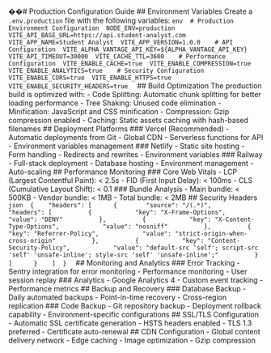 ��#   P r o d u c t i o n   C o n f i g u r a t i o n   G u i d e 
 
 
 
 # #   E n v i r o n m e n t   V a r i a b l e s 
 
 
 
 C r e a t e   a   ` . e n v . p r o d u c t i o n `   f i l e   w i t h   t h e   f o l l o w i n g   v a r i a b l e s : 
 
 
 
 ` ` ` e n v 
 
 #   P r o d u c t i o n   E n v i r o n m e n t   C o n f i g u r a t i o n 
 
 N O D E _ E N V = p r o d u c t i o n 
 
 V I T E _ A P I _ B A S E _ U R L = h t t p s : / / a p i . s t u d e n t - a n a l y s t . c o m 
 
 V I T E _ A P P _ N A M E = S t u d e n t   A n a l y s t 
 
 V I T E _ A P P _ V E R S I O N = 1 . 0 . 0 
 
 
 
 #   A P I   C o n f i g u r a t i o n 
 
 V I T E _ A L P H A _ V A N T A G E _ A P I _ K E Y = $ { A L P H A _ V A N T A G E _ A P I _ K E Y } 
 
 V I T E _ A P I _ T I M E O U T = 3 0 0 0 0 
 
 V I T E _ C A C H E _ T T L = 3 6 0 0 
 
 
 
 #   P e r f o r m a n c e   C o n f i g u r a t i o n 
 
 V I T E _ E N A B L E _ C A C H E = t r u e 
 
 V I T E _ E N A B L E _ C O M P R E S S I O N = t r u e 
 
 V I T E _ E N A B L E _ A N A L Y T I C S = t r u e 
 
 
 
 #   S e c u r i t y   C o n f i g u r a t i o n 
 
 V I T E _ E N A B L E _ C O R S = t r u e 
 
 V I T E _ E N A B L E _ H T T P S = t r u e 
 
 V I T E _ E N A B L E _ S E C U R I T Y _ H E A D E R S = t r u e 
 
 ` ` ` 
 
 
 
 # #   B u i l d   O p t i m i z a t i o n 
 
 
 
 T h e   p r o d u c t i o n   b u i l d   i s   o p t i m i z e d   w i t h : 
 
 
 
 -   * * C o d e   S p l i t t i n g * * :   A u t o m a t i c   c h u n k   s p l i t t i n g   f o r   b e t t e r   l o a d i n g   p e r f o r m a n c e 
 
 -   * * T r e e   S h a k i n g * * :   U n u s e d   c o d e   e l i m i n a t i o n 
 
 -   * * M i n i f i c a t i o n * * :   J a v a S c r i p t   a n d   C S S   m i n i f i c a t i o n 
 
 -   * * C o m p r e s s i o n * * :   G z i p   c o m p r e s s i o n   e n a b l e d 
 
 -   * * C a c h i n g * * :   S t a t i c   a s s e t s   c a c h i n g   w i t h   h a s h - b a s e d   f i l e n a m e s 
 
 
 
 # #   D e p l o y m e n t   P l a t f o r m s 
 
 
 
 # # #   V e r c e l   ( R e c o m m e n d e d ) 
 
 
 
 -   A u t o m a t i c   d e p l o y m e n t s   f r o m   G i t 
 
 -   G l o b a l   C D N 
 
 -   S e r v e r l e s s   f u n c t i o n s   f o r   A P I 
 
 -   E n v i r o n m e n t   v a r i a b l e s   m a n a g e m e n t 
 
 
 
 # # #   N e t l i f y 
 
 
 
 -   S t a t i c   s i t e   h o s t i n g 
 
 -   F o r m   h a n d l i n g 
 
 -   R e d i r e c t s   a n d   r e w r i t e s 
 
 -   E n v i r o n m e n t   v a r i a b l e s 
 
 
 
 # # #   R a i l w a y 
 
 
 
 -   F u l l - s t a c k   d e p l o y m e n t 
 
 -   D a t a b a s e   h o s t i n g 
 
 -   E n v i r o n m e n t   m a n a g e m e n t 
 
 -   A u t o - s c a l i n g 
 
 
 
 # #   P e r f o r m a n c e   M o n i t o r i n g 
 
 
 
 # # #   C o r e   W e b   V i t a l s 
 
 
 
 -   * * L C P   ( L a r g e s t   C o n t e n t f u l   P a i n t ) * * :   <   2 . 5 s 
 
 -   * * F I D   ( F i r s t   I n p u t   D e l a y ) * * :   <   1 0 0 m s 
 
 -   * * C L S   ( C u m u l a t i v e   L a y o u t   S h i f t ) * * :   <   0 . 1 
 
 
 
 # # #   B u n d l e   A n a l y s i s 
 
 
 
 -   M a i n   b u n d l e :   <   5 0 0 K B 
 
 -   V e n d o r   b u n d l e :   <   1 M B 
 
 -   T o t a l   b u n d l e :   <   2 M B 
 
 
 
 # #   S e c u r i t y   H e a d e r s 
 
 
 
 ` ` ` j s o n 
 
 { 
 
     " h e a d e r s " :   [ 
 
         { 
 
             " s o u r c e " :   " / ( . * ) " , 
 
             " h e a d e r s " :   [ 
 
                 { 
 
                     " k e y " :   " X - F r a m e - O p t i o n s " , 
 
                     " v a l u e " :   " D E N Y " 
 
                 } , 
 
                 { 
 
                     " k e y " :   " X - C o n t e n t - T y p e - O p t i o n s " , 
 
                     " v a l u e " :   " n o s n i f f " 
 
                 } , 
 
                 { 
 
                     " k e y " :   " R e f e r r e r - P o l i c y " , 
 
                     " v a l u e " :   " s t r i c t - o r i g i n - w h e n - c r o s s - o r i g i n " 
 
                 } , 
 
                 { 
 
                     " k e y " :   " C o n t e n t - S e c u r i t y - P o l i c y " , 
 
                     " v a l u e " :   " d e f a u l t - s r c   ' s e l f ' ;   s c r i p t - s r c   ' s e l f '   ' u n s a f e - i n l i n e ' ;   s t y l e - s r c   ' s e l f '   ' u n s a f e - i n l i n e ' ; " 
 
                 } 
 
             ] 
 
         } 
 
     ] 
 
 } 
 
 ` ` ` 
 
 
 
 # #   M o n i t o r i n g   a n d   A n a l y t i c s 
 
 
 
 # # #   E r r o r   T r a c k i n g 
 
 
 
 -   S e n t r y   i n t e g r a t i o n   f o r   e r r o r   m o n i t o r i n g 
 
 -   P e r f o r m a n c e   m o n i t o r i n g 
 
 -   U s e r   s e s s i o n   r e p l a y 
 
 
 
 # # #   A n a l y t i c s 
 
 
 
 -   G o o g l e   A n a l y t i c s   4 
 
 -   C u s t o m   e v e n t   t r a c k i n g 
 
 -   P e r f o r m a n c e   m e t r i c s 
 
 
 
 # #   B a c k u p   a n d   R e c o v e r y 
 
 
 
 # # #   D a t a b a s e   B a c k u p 
 
 
 
 -   D a i l y   a u t o m a t e d   b a c k u p s 
 
 -   P o i n t - i n - t i m e   r e c o v e r y 
 
 -   C r o s s - r e g i o n   r e p l i c a t i o n 
 
 
 
 # # #   C o d e   B a c k u p 
 
 
 
 -   G i t   r e p o s i t o r y   b a c k u p 
 
 -   D e p l o y m e n t   r o l l b a c k   c a p a b i l i t y 
 
 -   E n v i r o n m e n t - s p e c i f i c   c o n f i g u r a t i o n s 
 
 
 
 # #   S S L / T L S   C o n f i g u r a t i o n 
 
 
 
 -   A u t o m a t i c   S S L   c e r t i f i c a t e   g e n e r a t i o n 
 
 -   H S T S   h e a d e r s   e n a b l e d 
 
 -   T L S   1 . 3   p r e f e r r e d 
 
 -   C e r t i f i c a t e   a u t o - r e n e w a l 
 
 
 
 # #   C D N   C o n f i g u r a t i o n 
 
 
 
 -   G l o b a l   c o n t e n t   d e l i v e r y   n e t w o r k 
 
 -   E d g e   c a c h i n g 
 
 -   I m a g e   o p t i m i z a t i o n 
 
 -   G z i p   c o m p r e s s i o n 
 
 
